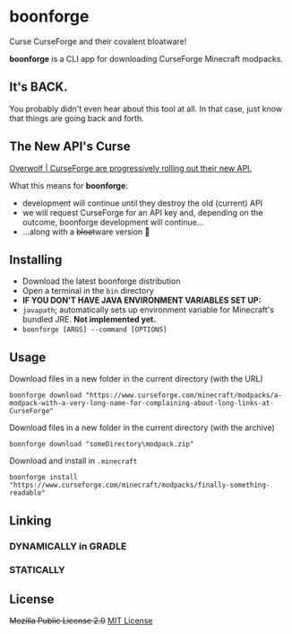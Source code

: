 # boonforge

Curse CurseForge and their covalent bloatware!

**boonforge** is a CLI app for downloading CurseForge Minecraft modpacks.

## It's BACK.

You probably didn't even hear about this tool at all. In that case, just know that things are going
back and forth.

## The New API's Curse

[Overwolf | CurseForge are progressively rolling out their new API.](https://mailchi.mp/overwolf/whats-new-with-overwolf-curseforge-november3)

What this means for **boonforge**:

- development will continue until they destroy the old (current) API
- we will request CurseForge for an API key and, depending on the outcome, boonforge development
  will continue...
- ...along with a ~~bloat~~ware version 👀

## Installing

- Download the latest boonforge distribution
- Open a terminal in the `bin` directory
- **IF YOU DON'T HAVE JAVA ENVIRONMENT VARIABLES SET UP:**
- `javapath`; automatically sets up environment variable for Minecraft's bundled JRE. **Not
  implemented yet.**
- `boonforge [ARGS] --command [OPTIONS]`

## Usage

Download files in a new folder in the current directory (with the URL)

    boonforge download "https://www.curseforge.com/minecraft/modpacks/a-modpack-with-a-very-long-name-for-complaining-about-long-links-at-CurseForge"

Download files in a new folder in the current directory (with the archive)

    boonforge download "someDirectory\modpack.zip"

Download and install in `.minecraft`

    boonforge install "https://www.curseforge.com/minecraft/modpacks/finally-something-readable"

## Linking

### DYNAMICALLY in GRADLE

[//]: # (TODO DYNAMICALLY in GRADLE)

### STATICALLY

[//]: # (TODO STATICALLY)

## License

~~Mozilla Public License 2.0~~
[MIT License](LICENSE.txt)
